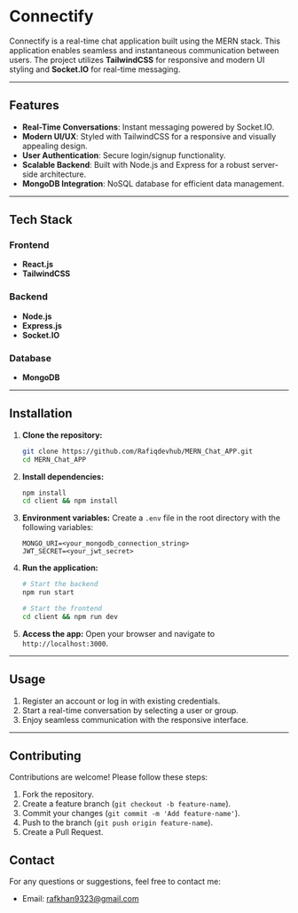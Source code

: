 # Connectify

Connectify is a real-time chat application built using the MERN stack. This application enables seamless and instantaneous communication between users. The project utilizes **TailwindCSS** for responsive and modern UI styling and **Socket.IO** for real-time messaging.

---

## Features

- **Real-Time Conversations**: Instant messaging powered by Socket.IO.
- **Modern UI/UX**: Styled with TailwindCSS for a responsive and visually appealing design.
- **User Authentication**: Secure login/signup functionality.
- **Scalable Backend**: Built with Node.js and Express for a robust server-side architecture.
- **MongoDB Integration**: NoSQL database for efficient data management.

---

## Tech Stack

### Frontend

- **React.js**
- **TailwindCSS**

### Backend

- **Node.js**
- **Express.js**
- **Socket.IO**

### Database

- **MongoDB**

---

## Installation

1. **Clone the repository:**

   ```bash
   git clone https://github.com/Rafiqdevhub/MERN_Chat_APP.git
   cd MERN_Chat_APP
   ```

2. **Install dependencies:**

   ```bash
   npm install
   cd client && npm install
   ```

3. **Environment variables:**
   Create a `.env` file in the root directory with the following variables:

   ```env
   MONGO_URI=<your_mongodb_connection_string>
   JWT_SECRET=<your_jwt_secret>
   ```

4. **Run the application:**

   ```bash
   # Start the backend
   npm run start

   # Start the frontend
   cd client && npm run dev
   ```

5. **Access the app:**
   Open your browser and navigate to `http://localhost:3000`.

---

## Usage

1. Register an account or log in with existing credentials.
2. Start a real-time conversation by selecting a user or group.
3. Enjoy seamless communication with the responsive interface.

---

## Contributing

Contributions are welcome! Please follow these steps:

1. Fork the repository.
2. Create a feature branch (`git checkout -b feature-name`).
3. Commit your changes (`git commit -m 'Add feature-name'`).
4. Push to the branch (`git push origin feature-name`).
5. Create a Pull Request.

## Contact

For any questions or suggestions, feel free to contact me:

- Email: rafkhan9323@gmail.com
